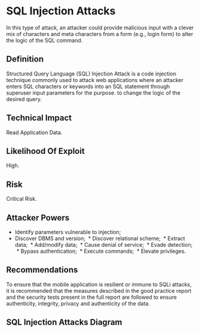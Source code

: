 # SQL Injection Attacks

In this type of attack, an attacker could provide malicious input with a clever mix of characters and meta characters from a form (e.g., login form) to alter the logic of the SQL command.


## Definition

Structured Query Language (SQL) Injection Attack is a code injection technique commonly used to attack web applications where an attacker enters SQL characters or keywords into an SQL statement through superuser input parameters for the purpose. to change the logic of the desired query.

## Technical Impact

Read Application Data.

## Likelihood Of Exploit

High.

## Risk

Critical Risk.

## Attacker Powers
 * Identify parameters vulnerable to injection;
 * Discover DBMS and version;
 * Discover relational scheme;
 * Extract data;
 * Add/modify data;
 * Cause denial of service;
 * Evade detection;
 * Bypass authentication;
 * Execute commands;
 * Elevate privileges.

## Recommendations

To ensure that the mobile application is resilient or immune to SQLi attacks, it is recommended that the measures described in the good practice report and the security tests present in the full report are followed to ensure authenticity, integrity, privacy and authenticity of the data.
 
## SQL Injection Attacks Diagram


